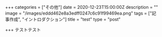+++
categories = ["その他"]
date = 2020-12-23T15:00:00Z
description = ""
image = "/images/eddd462e8a3edff0247c6c91f99469ea.png"
tags = ["記事作成", "イントロダクション"]
title = "test"
type = "post"

+++
テストテスト